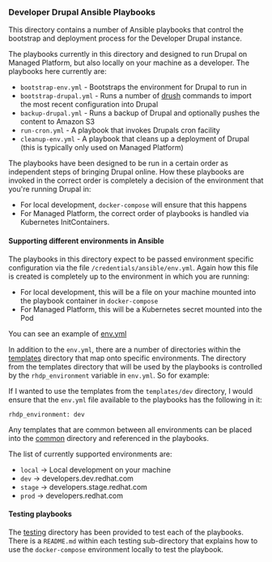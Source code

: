 ### Developer Drupal Ansible Playbooks

This directory contains a number of Ansible playbooks that control the bootstrap and deployment process for the Developer Drupal instance.

The playbooks currently in this directory and designed to run Drupal on Managed Platform, but also locally on your machine as a developer. The playbooks
here currently are:

* `bootstrap-env.yml` - Bootstraps the environment for Drupal to run in
* `bootstrap-drupal.yml` - Runs a number of [drush](https://www.drush.org/) commands to import the most recent configuration into Drupal
* `backup-drupal.yml` - Runs a backup of Drupal and optionally pushes the content to Amazon S3
* `run-cron.yml` - A playbook that invokes Drupals cron facility
* `cleanup-env.yml` - A playbook that cleans up a deployment of Drupal (this is typically only used on Managed Platform)

The playbooks have been designed to be run in a certain order as independent steps of bringing Drupal online. How these playbooks are invoked in the correct
order is completely a decision of the environment that you're running Drupal in:

* For local development, `docker-compose` will ensure that this happens
* For Managed Platform, the correct order of playbooks is handled via Kubernetes InitContainers.


#### Supporting different environments in Ansible

The playbooks in this directory expect to be passed environment specific configuration via the file `/credentials/ansible/env.yml`. Again how this file
is created is completely up to the environment in which you are running:

* For local development, this will be a file on your machine mounted into the playbook container in `docker-compose`
* For Managed Platform, this will be a Kubernetes secret mounted into the Pod

You can see an example of [env.yml](testing/env.yml)

In addition to the `env.yml`, there are a number of directories within the [templates](templates) directory that map onto specific environments. The
directory from the templates directory that will be used by the playbooks is controlled by the `rhdp_environment` variable in `env.yml`. So for example:

If I wanted to use the templates from the `templates/dev` directory, I would ensure that the `env.yml` file available to the playbooks has the following in it:

`rhdp_environment: dev` 

Any templates that are common between all environments can be placed into the [common](templates/common) directory and referenced in the playbooks.

The list of currently supported environments are:

* `local` -> Local development on your machine 
* `dev` -> developers.dev.redhat.com
* `stage` -> developers.stage.redhat.com
* `prod` -> developers.redhat.com


#### Testing playbooks

The [testing](testing) directory has been provided to test each of the playbooks. There is a `README.md` within each testing sub-directory that explains
how to use the `docker-compose` environment locally to test the playbook.
  
